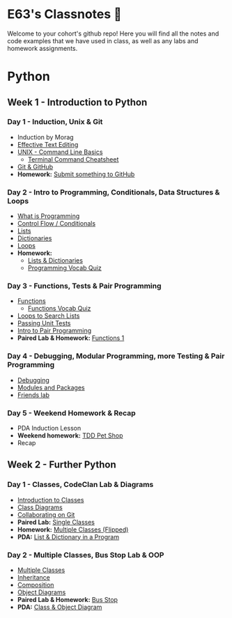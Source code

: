 # E63's Classnotes 🐼
Welcome to your cohort's github repo! Here you will find all the notes and code examples that we have used in class, as well as any labs and homework assignments.

# Python

## Week 1 - Introduction to Python

### Day 1 - Induction, Unix & Git

* Induction by Morag
* [Effective Text Editing](week_01/day_1/01_effective_text_editing/vscode_effective_text_editing.md)
* [UNIX - Command Line Basics](week_01/day_1/02_command_line_basics/command_line_basics.md)
    * [Terminal Command Cheatsheet](week_01/day_1/02_command_line_basics/terminal_cheatsheet.md)
* [Git & GitHub](week_01/day_1/03_git_and_github.md)
* **Homework:** [Submit something to GitHub](week_01/day_1/04_homework.md)


### Day 2 - Intro to Programming, Conditionals, Data Structures & Loops

* [What is Programming](week_01/day_2/01_what_is_programming.md)
* [Control Flow / Conditionals](week_01/day_2/02_conditionals/conditionals.md)
* [Lists](week_01/day_2/03_lists/lists.md)
* [Dictionaries](week_01/day_2/04_dictionaries/dictionaries.md)
* [Loops](week_01/day_2/05_loops/loops.md)
* **Homework:**
  * [Lists & Dictionaries](week_01/day_2/06_lists_dictionaries_lab/start_point)
  * [Programming Vocab Quiz](week_1/day_2/programming_vocab_quiz.md)


### Day 3 - Functions, Tests & Pair Programming

* [Functions](week_01/day_3/01_functions/functions.md)
  * [Functions Vocab Quiz](week_01/day_3/01_functions/functions_vocab_quiz.md)
* [Loops to Search Lists](week_01/day_3/02_using_loops_to_search_lists/using_loops_to_search_lists.md)
* [Passing Unit Tests](week_01/day_3/03_passing_unit_tests/passing_unit_tests.md)
* [Intro to Pair Programming](week_01/day_3/04_pair_programming.md)
* **Paired Lab & Homework:** [Functions 1](week_01/day_3/05_functions_lab_1/functions_lab1.md)


### Day 4 - Debugging, Modular Programming, more Testing & Pair Programming

* [Debugging](week_01/day_4/01_debugging/)
* [Modules and Packages](week_01/day_4/02_modules_packages/)
* [Friends lab](week_01/day_4/03_friends_lab/)


### Day 5 - Weekend Homework & Recap

* PDA Induction Lesson
* **Weekend homework:** [TDD Pet Shop](week_01/weekend_homework/homework_brief.md)
* Recap



## Week 2 - Further Python

### Day 1 - Classes, CodeClan Lab & Diagrams

* [Introduction to Classes](week_02/day_1/01_classes_intro/classes_intro.md)
* [Class Diagrams](week_02/day_1/02_diagrams/intro_to_diagrams.md)
* [Collaborating on Git](week_02/day_1/02_diagrams/collaborating_on_git.md)
* **Paired Lab:** [Single Classes](week_02/day_1/03_single_class_lab/single_class_lab.md)
* **Homework:** [Multiple Classes (Flipped)](week_02/day_1/04_homework/multiple_classes.md)
* **PDA:** [List & Dictionary in a Program](week_02/day_1/list_dictionary_in_a_program.md)


### Day 2 - Multiple Classes, Bus Stop Lab & OOP

* [Multiple Classes](week_02/day_2/multiple_classes/multiple_classes.md)
* [Inheritance](week_02/day_2/inheritance/inheritance.md)
* [Composition](week_02/day_2/composition/composition.md)
* [Object Diagrams](week_02/day_2/object_diagrams/object_diagrams.md)
* **Paired Lab & Homework:** [Bus Stop](week_02/day_2/multiple_classes_lab/bus_stop_lab.md)
* **PDA:** [Class & Object Diagram](week_02/day_2/class_object_diagram.md)
